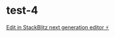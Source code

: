 # test-4

[Edit in StackBlitz next generation editor ⚡️](https://stackblitz.com/~/github.com/Magnus0155/test-4)